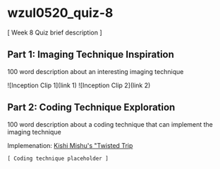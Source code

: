 # wzul0520_quiz-8

[ Week 8 Quiz brief description ]

## Part 1: Imaging Technique Inspiration
100 word description about an interesting imaging technique 

![Inception Clip 1](link 1)
![Inception Clip 2](link 2)

## Part 2: Coding Technique Exploration
100 word description about a coding technique that can implement the imaging technique

Implemenation: [Kishi Mishu's "Twisted Trip](https://www.instagram.com/p/ClCAUUHI11U/?img_index=2)

```
[ Coding technique placeholder ]
```